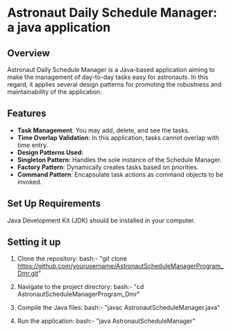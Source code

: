 # Astronaut Daily Schedule Manager: a java application

## Overview
Astronaut Daily Schedule Manager is a Java-based application aiming to make the management of day-to-day tasks easy for astronauts. In this regard, it applies several design patterns for promoting the robustness and maintainability of the application.

## Features
- **Task Management**: You may add, delete, and see the tasks.
- **Time Overlap Validation**: In this application, tasks cannot overlap with time entry.
- **Design Patterns Used:**
- **Singleton Pattern**: Handles the sole instance of the Schedule Manager.
- **Factory Pattern**: Dynamically creates tasks based on priorities.
- **Command Pattern**: Encapsulate task actions as command objects to be invoked.

## Set Up Requirements

Java Development Kit (JDK) should be installed in your computer.

## Setting it up 
1. Clone the repository:
bash:- "git clone https://github.com/yourusername/AstronautScheduleManagerProgram_Dmr.git"

2. Navigate to the project directory:
bash:- "cd AstronautScheduleManagerProgram_Dmr"

3. Compile the Java files:
bash:- "javac AstronautScheduleManager.java"

4. Run the application:
bash:- "java AstronautScheduleManager"

